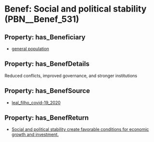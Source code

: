 # Benef: __Social and political stability__ (PBN__Benef_531)

## Property: has_Beneficiary

* [general population](../Stakeholder/PBN__Stakeholder_9)

## Property: has_BenefDetails

Reduced conflicts, improved governance, and stronger institutions

## Property: has_BenefSource

* [leal_filho_covid-19_2020](../Article/PBN__Article_109)

## Property: has_BenefReturn

* [Social and political stability create favorable conditions for economic growth and investment.](../BenefReturn/PBN__BenefReturn_582)

